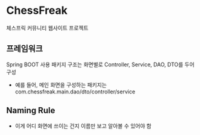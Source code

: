 # ChessFreak
체스프릭 커뮤니티 웹사이트 프로젝트

## 프레임워크
Spring BOOT 사용
패키지 구조는 화면별로 Controller, Service, DAO, DTO를 두어 구성
- 예를 들어, 메인 화면을 구성하는 패키지는 com.chessfreak.main.dao/dto/controller/service

## Naming Rule
- 이게 어디 화면에 쓰이는 건지 이름만 보고 알아볼 수 있어야 함
